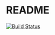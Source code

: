 # README

[![Build Status](https://travis-ci.org/Oleksandr-Adamchuk/blog_app.svg?branch=master)](https://travis-ci.org/Oleksandr-Adamchuk/blog_app)